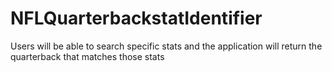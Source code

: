 # NFLQuarterbackstatIdentifier
Users will be able to search specific stats and the application will return the quarterback that matches those stats
